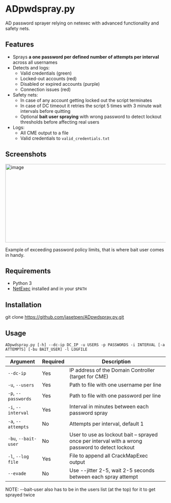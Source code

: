 # ADpwdspray.py

AD password sprayer relying on netexec with advanced functionality and safety nets.


## Features

- Sprays **a one password per defined number of attempts per interval** across all usernames
- Detects and logs:
  - Valid credentials (green)
  - Locked-out accounts (red)
  - Disabled or expired accounts (purple)
  - Connection issues (red)
- Safety nets:
  - In case of any account getting locked out the script terminates
  - In case of DC timeout it retries the script 5 times with 3 minute wait intervals before quitting
  - Optional **bait user spraying** with wrong password to detect lockout thresholds before affecting real users
- Logs:
  - All CME output to a file
  - Valid credentials to `valid_credentials.txt`

 
## Screenshots

<img width="864" height="246" alt="image" src="https://github.com/user-attachments/assets/88314213-efb0-40e4-b5bd-5f7e3b7eee26" />

Example of exceeding password policy limits, that is where bait user comes in handy.


## Requirements

- Python 3
- [NetExec](https://github.com/Pennyw0rth/NetExec) installed and in your `$PATH`


## Installation

git clone https://github.com/jasetpen/ADpwdspray.py.git


## Usage

`ADpwdspray.py [-h] --dc-ip DC_IP -u USERS -p PASSWORDS -i INTERVAL [-a ATTEMPTS] [-bu BAIT_USER] -l LOGFILE`

| Argument           | Required | Description                                                                                     |
|--------------------|----------|-------------------------------------------------------------------------------------------------|
| `--dc-ip`          | Yes      | IP address of the Domain Controller (target for CME)                                            |
| `-u`, `--users`    | Yes      | Path to file with one username per line                                                         |
| `-p`, `--passwords`| Yes      | Path to file with one password per line                                                         |
| `-i`, `--interval` | Yes      | Interval in minutes between each password spray                                                |
| `-a`, `--attempts` | No      | Attempts per interval, default 1                                                |
| `-bu`, `--bait-user` | No     | User to use as lockout bait – sprayed once per interval with a wrong password to detect lockout |
| `-l`, `--log file`  | Yes      | File to append all CrackMapExec output                                                          |
| `--evade`          | No      | Use --jitter 2-5, wait 2-5 seconds between each spray attempt                                     |

NOTE: --bait-user also has to be in the users list (at the top) for it to get sprayed twice
